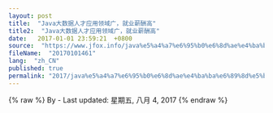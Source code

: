```yaml
---
layout: post
title:  "Java大数据人才应用领域广，就业薪酬高"
title2:  "Java大数据人才应用领域广，就业薪酬高"
date:   2017-01-01 23:59:21  +0800
source:  "https://www.jfox.info/java%e5%a4%a7%e6%95%b0%e6%8d%ae%e4%ba%ba%e6%89%8d%e5%ba%94%e7%94%a8%e9%a2%86%e5%9f%9f%e5%b9%bf%e5%b0%b1%e4%b8%9a%e8%96%aa%e9%85%ac%e9%ab%98.html"
fileName:  "20170101461"
lang:  "zh_CN"
published: true
permalink: "2017/java%e5%a4%a7%e6%95%b0%e6%8d%ae%e4%ba%ba%e6%89%8d%e5%ba%94%e7%94%a8%e9%a2%86%e5%9f%9f%e5%b9%bf%e5%b0%b1%e4%b8%9a%e8%96%aa%e9%85%ac%e9%ab%98.html"
---
```

{% raw %}
By  - Last updated: 星期五, 八月 4, 2017
{% endraw %}
